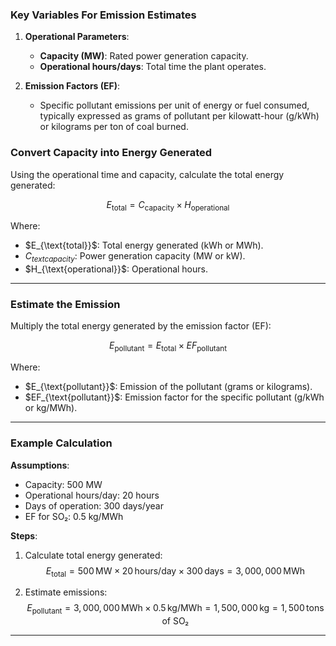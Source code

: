 ### **Key Variables For Emission Estimates**
1. **Operational Parameters**:
   - **Capacity (MW)**: Rated power generation capacity.
   - **Operational hours/days**: Total time the plant operates.

2. **Emission Factors (EF)**:
   - Specific pollutant emissions per unit of energy or fuel consumed, typically expressed as grams of pollutant per kilowatt-hour (g/kWh) or kilograms per ton of coal burned.

### **Convert Capacity into Energy Generated**
Using the operational time and capacity, calculate the total energy generated:

$$E_{\text{total}} = C_{\text{capacity}} \times H_{\text{operational}}$$

Where:
- $E_{\text{total}}\$: Total energy generated (kWh or MWh).
- $C_{text{capacity}}$: Power generation capacity (MW or kW).
- $H_{\text{operational}}\$: Operational hours.

---

### **Estimate the Emission**
Multiply the total energy generated by the emission factor (EF):

$$
E_{\text{pollutant}} = E_{\text{total}} \times EF_{\text{pollutant}}
$$

Where:
- $E_{\text{pollutant}}\$: Emission of the pollutant (grams or kilograms).
- $EF_{\text{pollutant}}\$: Emission factor for the specific pollutant (g/kWh or kg/MWh).

---

### Example Calculation
**Assumptions**:
- Capacity: 500 MW
- Operational hours/day: 20 hours
- Days of operation: 300 days/year
- EF for SO₂: 0.5 kg/MWh

**Steps**:
1. Calculate total energy generated:
 $$
   E_{\text{total}} = 500 \, \text{MW} \times 20 \, \text{hours/day} \times 300 \, \text{days} = 3,000,000 \, \text{MWh}
 $$

2. Estimate emissions:
  $$
   E_{\text{pollutant}} = 3,000,000 \, \text{MWh} \times 0.5 \, \text{kg/MWh} = 1,500,000 \, \text{kg} = 1,500 \, \text{tons of SO₂}
  $$

---

